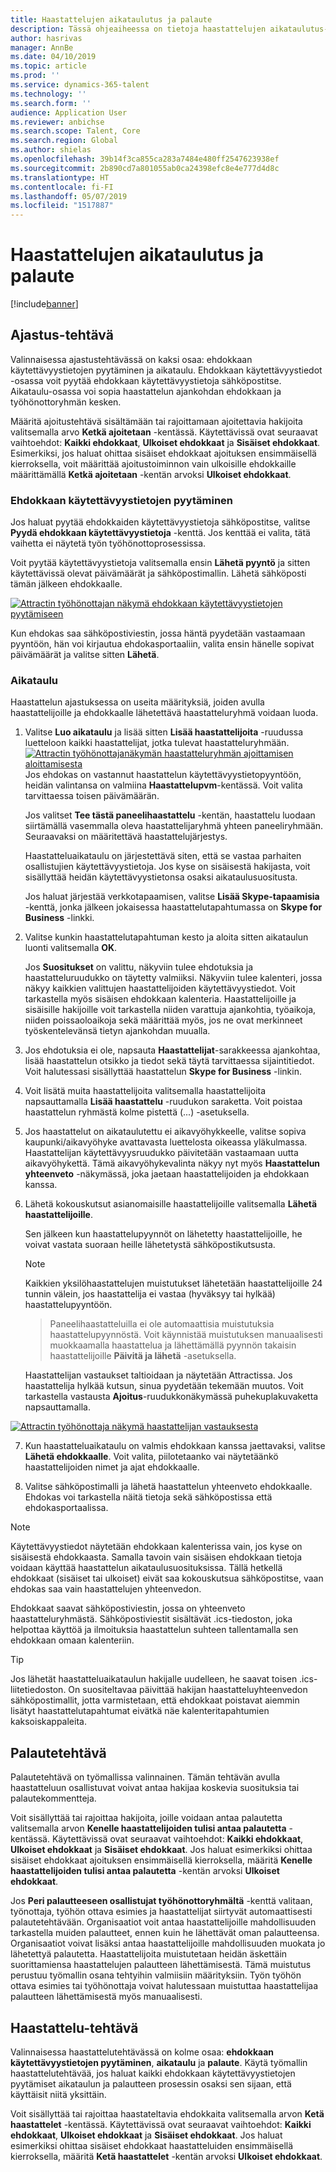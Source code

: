 ```yaml
---
title: Haastattelujen aikataulutus ja palaute
description: Tässä ohjeaiheessa on tietoja haastattelujen aikataulutus- ja palautetehtävistä Attractissa.
author: hasrivas
manager: AnnBe
ms.date: 04/10/2019
ms.topic: article
ms.prod: ''
ms.service: dynamics-365-talent
ms.technology: ''
ms.search.form: ''
audience: Application User
ms.reviewer: anbichse
ms.search.scope: Talent, Core
ms.search.region: Global
ms.author: shielas
ms.openlocfilehash: 39b14f3ca855ca283a7484e480ff2547623938ef
ms.sourcegitcommit: 2b890cd7a801055ab0ca24398efc8e4e777d4d8c
ms.translationtype: HT
ms.contentlocale: fi-FI
ms.lasthandoff: 05/07/2019
ms.locfileid: "1517887"
---
```

# <a name="interview-scheduling-and-feedback"></a>Haastattelujen aikataulutus ja palaute

[!include[banner](../includes/banner.md)]

## <a name="scheduler-activity"></a>Ajastus-tehtävä

Valinnaisessa ajastustehtävässä on kaksi osaa: ehdokkaan käytettävyystietojen pyytäminen ja aikataulu. Ehdokkaan käytettävyystiedot -osassa voit pyytää ehdokkaan käytettävyystietoja sähköpostitse. Aikataulu-osassa voi sopia haastattelun ajankohdan ehdokkaan ja työhönottoryhmän kesken.

Määritä ajoitustehtävä sisältämään tai rajoittamaan ajoitettavia hakijoita valitsemalla arvo **Ketkä ajoitetaan** -kentässä. Käytettävissä ovat seuraavat vaihtoehdot: **Kaikki ehdokkaat**, **Ulkoiset ehdokkaat** ja **Sisäiset ehdokkaat**. Esimerkiksi, jos haluat ohittaa sisäiset ehdokkaat ajoituksen ensimmäisellä kierroksella, voit määrittää ajoitustoiminnon vain ulkoisille ehdokkaille määrittämällä **Ketkä ajoitetaan** -kentän arvoksi **Ulkoiset ehdokkaat**.

### <a name="candidate-availability-request"></a>Ehdokkaan käytettävyystietojen pyytäminen

Jos haluat pyytää ehdokkaiden käytettävyystietoja sähköpostitse, valitse **Pyydä ehdokkaan käytettävyystietoja** -kenttä. Jos kenttää ei valita, tätä vaihetta ei näytetä työn työhönottoprosessissa.

Voit pyytää käytettävyystietoja valitsemalla ensin **Lähetä pyyntö** ja sitten käytettävissä olevat päivämäärät ja sähköpostimallin. Lähetä sähköposti tämän jälkeen ehdokkaalle.

[![Attractin työhönottajan näkymä ehdokkaan käytettävyystietojen pyytämiseen](./media/scheduler-candidate-request.png)](./media/scheduler-candidate-request.png)

Kun ehdokas saa sähköpostiviestin, jossa häntä pyydetään vastaamaan pyyntöön, hän voi kirjautua ehdokasportaaliin, valita ensin hänelle sopivat päivämäärät ja valitse sitten **Lähetä**.

### <a name="schedule"></a>Aikataulu
Haastattelun ajastuksessa on useita määrityksiä, joiden avulla haastattelijoille ja ehdokkaalle lähetettävä haastatteluryhmä voidaan luoda.

1. Valitse **Luo aikataulu** ja lisää sitten **Lisää haastattelijoita** -ruudussa luetteloon kaikki haastattelijat, jotka tulevat haastatteluryhmään.
[![Attractin työhönottajanäkymän haastatteluryhmän ajoittamisen aloittamisesta](./media/schedule-start-over.png)](./media/schedule-start-over.png)   
    Jos ehdokas on vastannut haastattelun käytettävyystietopyyntöön, heidän valintansa on valmiina **Haastattelupvm**-kentässä. Voit valita tarvittaessa toisen päivämäärän.
    
    Jos valitset **Tee tästä paneelihaastattelu** -kentän, haastattelu luodaan siirtämällä vasemmalla oleva haastattelijaryhmä yhteen paneeliryhmään. Seuraavaksi on määritettävä haastattelujärjestys.
    
    Haastatteluaikataulu on järjestettävä siten, että se vastaa parhaiten osallistujien käytettävyystietoja. Jos kyse on sisäisestä hakijasta, voit sisällyttää heidän käytettävyystietonsa osaksi aikataulusuositusta.
    
    Jos haluat järjestää verkkotapaamisen, valitse **Lisää Skype-tapaamisia** -kenttä, jonka jälkeen jokaisessa haastattelutapahtumassa on **Skype for Business** -linkki.

2. Valitse kunkin haastattelutapahtuman kesto ja aloita sitten aikataulun luonti valitsemalla **OK**.

    Jos **Suositukset** on valittu, näkyviin tulee ehdotuksia ja haastatteluruudukko on täytetty valmiiksi. Näkyviin tulee kalenteri, jossa näkyy kaikkien valittujen haastattelijoiden käytettävyystiedot. Voit tarkastella myös sisäisen ehdokkaan kalenteria. Haastattelijoille ja sisäisille hakijoille voit tarkastella niiden varattuja ajankohtia, työaikoja, niiden poissaoloaikoja sekä määrittää myös, jos ne ovat merkinneet työskentelevänsä tietyn ajankohdan muualla. 

3. Jos ehdotuksia ei ole, napsauta **Haastattelijat**-sarakkeessa ajankohtaa, lisää haastattelun otsikko ja tiedot sekä täytä tarvittaessa sijaintitiedot. Voit halutessasi sisällyttää haastattelun **Skype for Business** -linkin.

4. Voit lisätä muita haastattelijoita valitsemalla haastattelijoita napsauttamalla **Lisää haastattelu** -ruudukon saraketta. Voit poistaa haastattelun ryhmästä kolme pistettä (...) -asetuksella.
    
5. Jos haastattelut on aikataulutettu ei aikavyöhykkeelle, valitse sopiva kaupunki/aikavyöhyke avattavasta luettelosta oikeassa yläkulmassa. Haastattelijan käytettävyysruudukko päivitetään vastaamaan uutta aikavyöhykettä. Tämä aikavyöhykevalinta näkyy nyt myös **Haastattelun yhteenveto** -näkymässä, joka jaetaan haastattelijoiden ja ehdokkaan kanssa. 

6. Lähetä kokouskutsut asianomaisille haastattelijoille valitsemalla **Lähetä haastattelijoille**.

    Sen jälkeen kun haastattelupyynnöt on lähetetty haastattelijoille, he voivat vastata suoraan heille lähetetystä sähköpostikutsusta.

    >[!NOTE]
    > Kaikkien yksilöhaastattelujen muistutukset lähetetään haastattelijoille 24 tunnin välein, jos haastattelija ei vastaa (hyväksyy tai hylkää) haastattelupyyntöön.

    > Paneelihaastatteluilla ei ole automaattisia muistutuksia haastattelupyynnöstä. Voit käynnistää muistutuksen manuaalisesti muokkaamalla haastattelua ja lähettämällä pyynnön takaisin haastattelijoille **Päivitä ja lähetä** -asetuksella.

    Haastattelijan vastaukset taltioidaan ja näytetään Attractissa. Jos haastattelija hylkää kutsun, sinua pyydetään tekemään muutos. Voit tarkastella vastausta **Ajoitus**-ruudukkonäkymässä puhekuplakuvaketta napsauttamalla.

[![Attractin työhönottaja näkymä haastattelijan vastauksesta](./media/schedule-interviewer-response2.png)](./media/schedule-interviewer-response2.png)

7. Kun haastatteluaikataulu on valmis ehdokkaan kanssa jaettavaksi, valitse **Lähetä ehdokkaalle**. Voit valita, piilotetaanko vai näytetäänkö haastattelijoiden nimet ja ajat ehdokkaalle.

8. Valitse sähköpostimalli ja lähetä haastattelun yhteenveto ehdokkaalle. Ehdokas voi tarkastella näitä tietoja sekä sähköpostissa että ehdokasportaalissa.
    
>[!NOTE] 
> Käytettävyystiedot näytetään ehdokkaan kalenterissa vain, jos kyse on sisäisestä ehdokkaasta. Samalla tavoin vain sisäisen ehdokkaan tietoja voidaan käyttää haastattelun aikataulusuosituksissa. Tällä hetkellä ehdokkaat (sisäiset tai ulkoiset) eivät saa kokouskutsua sähköpostitse, vaan ehdokas saa vain haastattelujen yhteenvedon.

Ehdokkaat saavat sähköpostiviestin, jossa on yhteenveto haastatteluryhmästä. Sähköpostiviestit sisältävät .ics-tiedoston, joka helpottaa käyttöä ja ilmoituksia haastattelun suhteen tallentamalla sen ehdokkaan omaan kalenteriin.

>[!TIP] 
> Jos lähetät haastatteluaikataulun hakijalle uudelleen, he saavat toisen .ics-liitetiedoston. On suositeltavaa päivittää hakijan haastatteluyhteenvedon sähköpostimallit, jotta varmistetaan, että ehdokkaat poistavat aiemmin lisätyt haastattelutapahtumat eivätkä näe kalenteritapahtumien kaksoiskappaleita. 

## <a name="feedback-activity"></a>Palautetehtävä

Palautetehtävä on työmallissa valinnainen. Tämän tehtävän avulla haastatteluun osallistuvat voivat antaa hakijaa koskevia suosituksia tai palautekommentteja. 

Voit sisällyttää tai rajoittaa hakijoita, joille voidaan antaa palautetta valitsemalla arvon **Kenelle haastattelijoiden tulisi antaa palautetta** -kentässä.  Käytettävissä ovat seuraavat vaihtoehdot: **Kaikki ehdokkaat**, **Ulkoiset ehdokkaat** ja **Sisäiset ehdokkaat**. Jos haluat esimerkiksi ohittaa sisäiset ehdokkaat ajoituksen ensimmäisellä kierroksella, määritä **Kenelle haastattelijoiden tulisi antaa palautetta** -kentän arvoksi **Ulkoiset ehdokkaat**.

Jos **Peri palautteeseen osallistujat työhönottoryhmältä** -kenttä valitaan, työnottaja, työhön ottava esimies ja haastattelijat siirtyvät automaattisesti palautetehtävään. Organisaatiot voit antaa haastattelijoille mahdollisuuden tarkastella muiden palautteet, ennen kuin he lähettävät oman palautteensa. Organisaatiot voivat lisäksi antaa haastattelijoille mahdollisuuden muokata jo lähetettyä palautetta. Haastattelijoita muistutetaan heidän äskettäin suorittamiensa haastattelujen palautteen lähettämisestä. Tämä muistutus perustuu työmallin osana tehtyihin valmiisiin määrityksiin. Työn työhön ottava esimies tai työhönottaja voivat halutessaan muistuttaa haastattelijaa palautteen lähettämisestä myös manuaalisesti.

## <a name="interview-activity"></a>Haastattelu-tehtävä

Valinnaisessa haastattelutehtävässä on kolme osaa: **ehdokkaan käytettävyystietojen pyytäminen**, **aikataulu** ja **palaute**. Käytä työmallin haastattelutehtävää, jos haluat kaikki ehdokkaan käytettävyystietojen pyytämiset aikataulun ja palautteen prosessin osaksi sen sijaan, että käyttäisit niitä yksittäin.

Voit sisällyttää tai rajoittaa haastateltavia ehdokkaita valitsemalla arvon **Ketä haastattelet** -kentässä. Käytettävissä ovat seuraavat vaihtoehdot: **Kaikki ehdokkaat**, **Ulkoiset ehdokkaat** ja **Sisäiset ehdokkaat**. Jos haluat esimerkiksi ohittaa sisäiset ehdokkaat haastatteluiden ensimmäisellä kierroksella, määritä **Ketä haastattelet** -kentän arvoksi **Ulkoiset ehdokkaat**.

